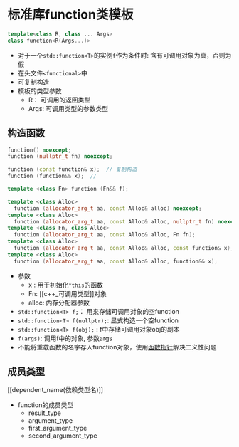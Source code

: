 # 标准库function类模板

```c++
template<class R, class ... Args>
class function<R(Args...)>
```

- 对于一个`std::function<T>`的实例`f`作为条件时: 含有可调用对象为真，否则为假
- 在头文件`<functional>`中
- 可复制构造
- 模板的类型参数
  - R： 可调用的返回类型
  - Args: 可调用类型的参数类型

## 构造函数

```c++
function() noexcept;
function (nullptr_t fn) noexcept;

function (const function& x);  // 复制构造
function (function&& x);  // 

template <class Fn> function (Fn&& f);

template <class Alloc>
  function (allocator_arg_t aa, const Alloc& alloc) noexcept;
template <class Alloc>
  function (allocator_arg_t aa, const Alloc& alloc, nullptr_t fn) noexcept;
template <class Fn, class Alloc>
  function (allocator_arg_t aa, const Alloc& alloc, Fn fn);
template <class Alloc>
  function (allocator_arg_t aa, const Alloc& alloc, const function& x);
template <class Alloc>
  function (allocator_arg_t aa, const Alloc& alloc, function&& x);
```

- 参数
  - x : 用于初始化`*this`的函数
  - Fn: [[c++_可调用类型]]对象
  - alloc: 内存分配器参数
- `std::function<T> f;`： 用来存储可调用对象的空function
- `std::function<T> f(nullptr);`: 显式构造一个空function
- `std::function<T> f(obj);` :  f中存储可调用对象obj的副本
- `f(args)`: 调用f中的对象, 参数args
- 不能将重载函数的名字存入function对象，使用[函数指针](c++_function_pointer.md)解决二义性问题 

## 成员类型

[[dependent_name(依赖类型名)]]

- function的成员类型
  - result_type
  - argument_type
  - first_argument_type
  - second_argument_type

